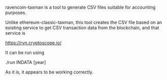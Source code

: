 ravencoin-taxman is a tool to generate CSV files suitable for
accounting purposes.

Unlike ethereum-classic-taxman, this tool creates the CSV file based
on an existing service to get CSV transaction data from the blockchain,
and that service is

  https://rvn.cryptoscope.io/

It can be run using

  ./run INDATA [year]

As it is, it appears to be working correctly.

